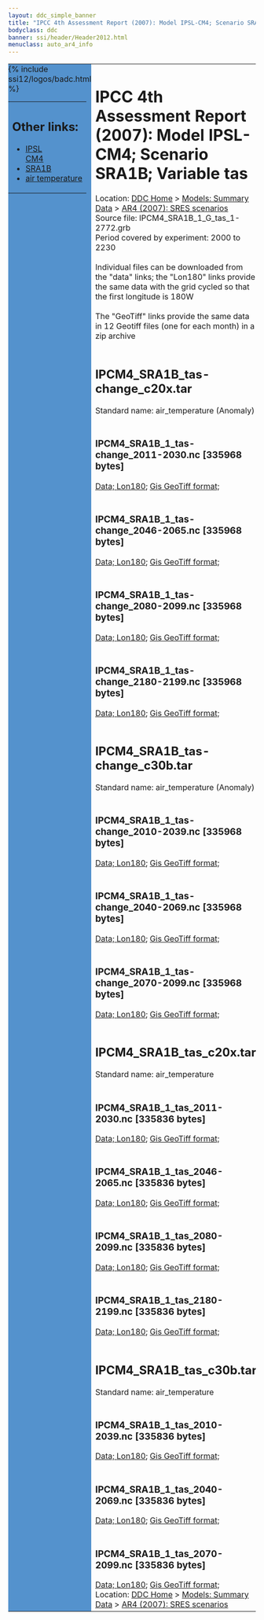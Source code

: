 ```yaml
---
layout: ddc_simple_banner
title: "IPCC 4th Assessment Report (2007): Model IPSL-CM4; Scenario SRA1B; Variable tas"
bodyclass: ddc
banner: ssi/header/Header2012.html
menuclass: auto_ar4_info
---
```



<table width="100%" border="0" cellspacing="0" cellpadding="0" style="border-collapse: collapse;">
<tr style="margin:0;padding:0;border:0;">
<td style="margin:0;padding:0;border:0;height:1pt;width:150pt;background:#5492CD;" valign="top" >

<div id="lh-col2" class="auto_ar4_info">
<table class="menumain" bgcolor="#5492CD" cellspacing="0" width="100%" border="0">
<tr><td>
<h2> Other links:</h2>
<ul>
<li><a href="/auto/ar4/model-IPSL-CM4.html">IPSL<br/>CM4</a></li>
<li><a href="/auto/ar4/scenario-SRA1B.html">SRA1B</a></li>
<li><a href="/auto/ar4/var-air_temperature.html">air temperature</a></li>
</ul>
</td></tr>
{% include ssi12/logos/badc.html %}
</table>
</div>
</td>
<td><h1>IPCC 4th Assessment Report (2007): Model IPSL-CM4; Scenario SRA1B; Variable tas</h1>

<!-- Breadcrumb1 -->
<div id="breadcrumb1" align="left">
Location: <a href="/index.html">DDC Home</a> > <a href="/sim/gcm_clim/">Models: Summary Data</a>
> <a href="/sim/gcm_clim/SRES_AR4/index.html">AR4 (2007): SRES scenarios</a>
</div>
<!-- End of Breadcrumb1 -->Source file: IPCM4_SRA1B_1_G_tas_1-2772.grb
<br/>
Period covered by experiment: 2000 to 2230<br/>
<br/>Individual files can be downloaded from the "data" links; the "Lon180" links provide the same data
         with the grid cycled so that the first longitude is 180W<br/>
<br/>The "GeoTiff" links provide the same data in 12 Geotiff files (one for each month)
          in a zip archive<br/>
<br/><h2>IPCM4_SRA1B_tas-change_c20x.tar</h2>
Standard name: air_temperature (Anomaly)<br>
<br/><h3>IPCM4_SRA1B_1_tas-change_2011-2030.nc [335968 bytes]</h3>
<a href="/cgi-bin/downl/ar4_nc/tas/IPCM4_SRA1B_1_tas-change_2011-2030.nc">Data; </a><a href="/cgi-bin/downl/ar4_nc/tas/IPCM4_SRA1B_1_tas-change_2011-2030.cyto180.nc"> Lon180</a>; <a href="/cgi-bin/downl/ar4_tif/tas/IPCM4_SRA1B_1_tas-change_2011-2030.zip">Gis GeoTiff format; </a><br/>
<br/><h3>IPCM4_SRA1B_1_tas-change_2046-2065.nc [335968 bytes]</h3>
<a href="/cgi-bin/downl/ar4_nc/tas/IPCM4_SRA1B_1_tas-change_2046-2065.nc">Data; </a><a href="/cgi-bin/downl/ar4_nc/tas/IPCM4_SRA1B_1_tas-change_2046-2065.cyto180.nc"> Lon180</a>; <a href="/cgi-bin/downl/ar4_tif/tas/IPCM4_SRA1B_1_tas-change_2046-2065.zip">Gis GeoTiff format; </a><br/>
<br/><h3>IPCM4_SRA1B_1_tas-change_2080-2099.nc [335968 bytes]</h3>
<a href="/cgi-bin/downl/ar4_nc/tas/IPCM4_SRA1B_1_tas-change_2080-2099.nc">Data; </a><a href="/cgi-bin/downl/ar4_nc/tas/IPCM4_SRA1B_1_tas-change_2080-2099.cyto180.nc"> Lon180</a>; <a href="/cgi-bin/downl/ar4_tif/tas/IPCM4_SRA1B_1_tas-change_2080-2099.zip">Gis GeoTiff format; </a><br/>
<br/><h3>IPCM4_SRA1B_1_tas-change_2180-2199.nc [335968 bytes]</h3>
<a href="/cgi-bin/downl/ar4_nc/tas/IPCM4_SRA1B_1_tas-change_2180-2199.nc">Data; </a><a href="/cgi-bin/downl/ar4_nc/tas/IPCM4_SRA1B_1_tas-change_2180-2199.cyto180.nc"> Lon180</a>; <a href="/cgi-bin/downl/ar4_tif/tas/IPCM4_SRA1B_1_tas-change_2180-2199.zip">Gis GeoTiff format; </a><br/>
<br/><h2>IPCM4_SRA1B_tas-change_c30b.tar</h2>
Standard name: air_temperature (Anomaly)<br>
<br/><h3>IPCM4_SRA1B_1_tas-change_2010-2039.nc [335968 bytes]</h3>
<a href="/cgi-bin/downl/ar4_nc/tas/IPCM4_SRA1B_1_tas-change_2010-2039.nc">Data; </a><a href="/cgi-bin/downl/ar4_nc/tas/IPCM4_SRA1B_1_tas-change_2010-2039.cyto180.nc"> Lon180</a>; <a href="/cgi-bin/downl/ar4_tif/tas/IPCM4_SRA1B_1_tas-change_2010-2039.zip">Gis GeoTiff format; </a><br/>
<br/><h3>IPCM4_SRA1B_1_tas-change_2040-2069.nc [335968 bytes]</h3>
<a href="/cgi-bin/downl/ar4_nc/tas/IPCM4_SRA1B_1_tas-change_2040-2069.nc">Data; </a><a href="/cgi-bin/downl/ar4_nc/tas/IPCM4_SRA1B_1_tas-change_2040-2069.cyto180.nc"> Lon180</a>; <a href="/cgi-bin/downl/ar4_tif/tas/IPCM4_SRA1B_1_tas-change_2040-2069.zip">Gis GeoTiff format; </a><br/>
<br/><h3>IPCM4_SRA1B_1_tas-change_2070-2099.nc [335968 bytes]</h3>
<a href="/cgi-bin/downl/ar4_nc/tas/IPCM4_SRA1B_1_tas-change_2070-2099.nc">Data; </a><a href="/cgi-bin/downl/ar4_nc/tas/IPCM4_SRA1B_1_tas-change_2070-2099.cyto180.nc"> Lon180</a>; <a href="/cgi-bin/downl/ar4_tif/tas/IPCM4_SRA1B_1_tas-change_2070-2099.zip">Gis GeoTiff format; </a><br/>
<br/><h2>IPCM4_SRA1B_tas_c20x.tar</h2>
Standard name: air_temperature<br>
<br/><h3>IPCM4_SRA1B_1_tas_2011-2030.nc [335836 bytes]</h3>
<a href="/cgi-bin/downl/ar4_nc/tas/IPCM4_SRA1B_1_tas_2011-2030.nc">Data; </a><a href="/cgi-bin/downl/ar4_nc/tas/IPCM4_SRA1B_1_tas_2011-2030.cyto180.nc"> Lon180</a>; <a href="/cgi-bin/downl/ar4_tif/tas/IPCM4_SRA1B_1_tas_2011-2030.zip">Gis GeoTiff format; </a><br/>
<br/><h3>IPCM4_SRA1B_1_tas_2046-2065.nc [335836 bytes]</h3>
<a href="/cgi-bin/downl/ar4_nc/tas/IPCM4_SRA1B_1_tas_2046-2065.nc">Data; </a><a href="/cgi-bin/downl/ar4_nc/tas/IPCM4_SRA1B_1_tas_2046-2065.cyto180.nc"> Lon180</a>; <a href="/cgi-bin/downl/ar4_tif/tas/IPCM4_SRA1B_1_tas_2046-2065.zip">Gis GeoTiff format; </a><br/>
<br/><h3>IPCM4_SRA1B_1_tas_2080-2099.nc [335836 bytes]</h3>
<a href="/cgi-bin/downl/ar4_nc/tas/IPCM4_SRA1B_1_tas_2080-2099.nc">Data; </a><a href="/cgi-bin/downl/ar4_nc/tas/IPCM4_SRA1B_1_tas_2080-2099.cyto180.nc"> Lon180</a>; <a href="/cgi-bin/downl/ar4_tif/tas/IPCM4_SRA1B_1_tas_2080-2099.zip">Gis GeoTiff format; </a><br/>
<br/><h3>IPCM4_SRA1B_1_tas_2180-2199.nc [335836 bytes]</h3>
<a href="/cgi-bin/downl/ar4_nc/tas/IPCM4_SRA1B_1_tas_2180-2199.nc">Data; </a><a href="/cgi-bin/downl/ar4_nc/tas/IPCM4_SRA1B_1_tas_2180-2199.cyto180.nc"> Lon180</a>; <a href="/cgi-bin/downl/ar4_tif/tas/IPCM4_SRA1B_1_tas_2180-2199.zip">Gis GeoTiff format; </a><br/>
<br/><h2>IPCM4_SRA1B_tas_c30b.tar</h2>
Standard name: air_temperature<br>
<br/><h3>IPCM4_SRA1B_1_tas_2010-2039.nc [335836 bytes]</h3>
<a href="/cgi-bin/downl/ar4_nc/tas/IPCM4_SRA1B_1_tas_2010-2039.nc">Data; </a><a href="/cgi-bin/downl/ar4_nc/tas/IPCM4_SRA1B_1_tas_2010-2039.cyto180.nc"> Lon180</a>; <a href="/cgi-bin/downl/ar4_tif/tas/IPCM4_SRA1B_1_tas_2010-2039.zip">Gis GeoTiff format; </a><br/>
<br/><h3>IPCM4_SRA1B_1_tas_2040-2069.nc [335836 bytes]</h3>
<a href="/cgi-bin/downl/ar4_nc/tas/IPCM4_SRA1B_1_tas_2040-2069.nc">Data; </a><a href="/cgi-bin/downl/ar4_nc/tas/IPCM4_SRA1B_1_tas_2040-2069.cyto180.nc"> Lon180</a>; <a href="/cgi-bin/downl/ar4_tif/tas/IPCM4_SRA1B_1_tas_2040-2069.zip">Gis GeoTiff format; </a><br/>
<br/><h3>IPCM4_SRA1B_1_tas_2070-2099.nc [335836 bytes]</h3>
<a href="/cgi-bin/downl/ar4_nc/tas/IPCM4_SRA1B_1_tas_2070-2099.nc">Data; </a><a href="/cgi-bin/downl/ar4_nc/tas/IPCM4_SRA1B_1_tas_2070-2099.cyto180.nc"> Lon180</a>; <a href="/cgi-bin/downl/ar4_tif/tas/IPCM4_SRA1B_1_tas_2070-2099.zip">Gis GeoTiff format; </a><br/>
<!-- Breadcrumb2 -->
<div id="breadcrumb2" align="left">
Location: <a href="/index.html">DDC Home</a> > <a href="/sim/gcm_clim/">Models: Summary Data</a>
> <a href="/sim/gcm_clim/SRES_AR4/index.html">AR4 (2007): SRES scenarios</a>
</div>
<!-- End of Breadcrumb2 --></td></tr></table>
